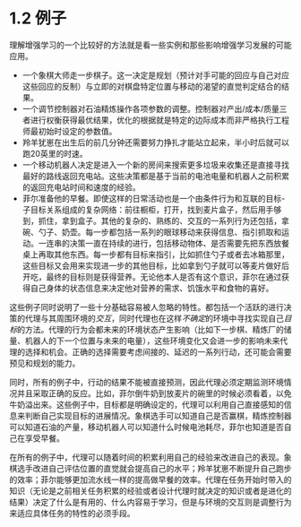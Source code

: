 # 1.2 例子
理解增强学习的一个比较好的方法就是看一些实例和那些影响增强学习发展的可能应用。
* 一个象棋大师走一步棋子。这一决定是规划（预计对手可能的回应与自己对应这些回应的反制）与立即的对棋盘特定位置与移动的渴望的直觉判定结合的结果。
* 一个调节控制器对石油精炼操作各项参数的调整。控制器对产出/成本/质量三者进行权衡获得最优结果，优化的根据就是特定的边际成本而非严格执行工程师最初始时设定的参数值。
* 羚羊犹崽在出生后的前几分钟还需要努力挣扎才能站立起来，半小时后就可以跑20英里的时速。
* 一个移动机器人决定是进入一个新的房间来搜索更多垃圾来收集还是直接寻找最好的路线返回充电站。这些决策都是基于当前的电池电量和机器人之前积累的返回充电站时间和速度的经验。
* 菲尔准备他的早餐。即使这样的日常活动也是一个由条件行为和互联的目标-子目标关系组成的复杂网络：前往橱柜，打开，找到麦片盒子，然后用手够到，抓住，拿到盒子。其他的复杂的、熟练的、交互的一系列行为还包括，拿碗、勺子、奶壶。每一步都包括一系列的眼球移动来获得信息、指引抓取和运动。一连串的决策一直在持续的进行，包括移动物体、是否需要先把东西放餐桌上再取其他东西。每一步都有目标来指引，比如抓住勺子或者去冰箱那里，这些目标又会用来实现进一步的其他目标，比如拿到勺子就可以等麦片做好后开吃，最终的目标则是获得营养。无论他本人是否有这个意识，菲尔在通过获得自己身体的状态信息来决定他对营养的需求、饥饿水平和食物的喜好。

这些例子同时说明了一些十分基础容易被人忽略的特性。都包括一个活跃的进行决策的代理与其周围环境的*交互*，同时代理也在这样*不确定*的环境中寻找实现自己*目标*的方法。代理的行为会都未来的环境状态产生影响（比如下一步棋、精炼厂的储量、机器人的下一个位置与未来的电量），这些环境变化又会进一步的影响未来代理的选择和机会。正确的选择需要考虑间接的、延迟的一系列行动，还可能会需要预见和规划的能力。

同时，所有的例子中，行动的结果不能被直接预测，因此代理必须定期监测环境情况并且采取正确的反应。比如，菲尔倒牛奶到放麦片的碗里的时候必须看着，以免牛奶溢出来。这些例子中，目标都是明确设定的，代理可以利用自己直接感知的信息来判断自己实现目标的进展情况。象棋选手可以知道自己是否赢棋，精炼控制器可以知道石油的产量，移动机器人可以知道什么时候电池耗尽，菲尔也知道是否自己在享受早餐。

在所有的例子中，代理可以随着时间的积累利用自己的经验来改进自己的表现。象棋选手改进自己评估位置的直觉就会提高自己的水平；羚羊犹崽不断提升自己跑步的效率；菲尔能够更加流水线一样的提高做早餐的效率。代理在任务开始时带入的知识（无论是之前相关任务积累的经验或者设计代理时就决定的知识或者是进化的结果）决定了什么是有用的、什么内容易于学习，但是与环境的交互则是调整行为来适应具体任务的特性的必须手段。

